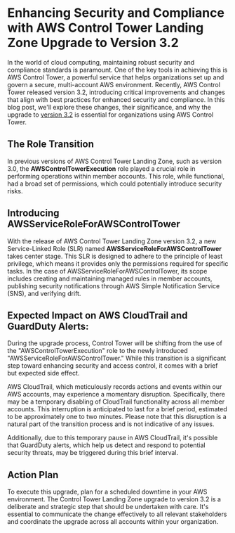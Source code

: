 # Enhancing Security and Compliance with AWS Control Tower Landing Zone Upgrade to Version 3.2

In the world of cloud computing, maintaining robust security and compliance standards is paramount. One of the key tools in achieving this is AWS Control Tower, a powerful service that helps organizations set up and govern a secure, multi-account AWS environment. Recently, AWS Control Tower released version 3.2, introducing critical improvements and changes that align with best practices for enhanced security and compliance. In this blog post, we'll explore these changes, their significance, and why the upgrade to [version 3.2](https://docs.aws.amazon.com/controltower/latest/userguide/2023-all.html#lz-3-2) is essential for organizations using AWS Control Tower.

## The Role Transition

In previous versions of AWS Control Tower Landing Zone, such as version 3.0, the **AWSControlTowerExecution** role played a crucial role in performing operations within member accounts. This role, while functional, had a broad set of permissions, which could potentially introduce security risks. 

## Introducing AWSServiceRoleForAWSControlTower 

With the release of AWS Control Tower Landing Zone version 3.2, a new Service-Linked Role (SLR) named **AWSServiceRoleForAWSControlTower** takes center stage. This SLR is designed to adhere to the principle of least privilege, which means it provides only the permissions required for specific tasks. In the case of AWSServiceRoleForAWSControlTower, its scope includes creating and maintaining managed rules in member accounts, publishing security notifications through AWS Simple Notification Service (SNS), and verifying drift.

## Expected Impact on AWS CloudTrail and GuardDuty Alerts:

During the upgrade process, Control Tower will be shifting from the use of the "AWSControlTowerExecution" role to the newly introduced "AWSServiceRoleForAWSControlTower." While this transition is a significant step toward enhancing security and access control, it comes with a brief but expected side effect.

AWS CloudTrail, which meticulously records actions and events within our AWS accounts, may experience a momentary disruption. Specifically, there may be a temporary disabling of CloudTrail functionality across all member accounts. This interruption is anticipated to last for a brief period, estimated to be approximately one to two minutes. Please note that this disruption is a natural part of the transition process and is not indicative of any issues.

Additionally, due to this temporary pause in AWS CloudTrail, it's possible that GuardDuty alerts, which help us detect and respond to potential security threats, may be triggered during this brief interval. 

## Action Plan

To execute this upgrade, plan for a scheduled downtime in your AWS environment. The Control Tower Landing Zone upgrade to version 3.2 is a deliberate and strategic step that should be undertaken with care. It's essential to communicate the change effectively to all relevant stakeholders and coordinate the upgrade across all accounts within your organization.